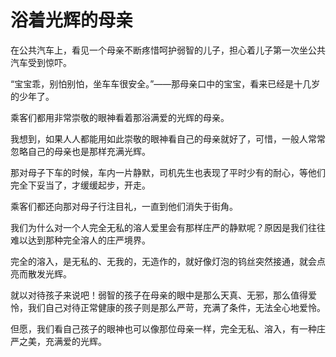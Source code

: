 # 浴着光辉的母亲

在公共汽车上，看见一个母亲不断疼惜呵护弱智的儿子，担心着儿子第一次坐公共汽车受到惊吓。 

“宝宝乖，别怕别怕，坐车车很安全。”——那母亲口中的宝宝，看来已经是十几岁的少年了。 

乘客们都用非常崇敬的眼神看着那浴满爱的光辉的母亲。 

我想到，如果人人都能用如此崇敬的眼神看自己的母亲就好了，可惜，一般人常常忽略自己的母亲也是那样充满光辉。 

那对母子下车的时候，车内一片静默，司机先生也表现了平时少有的耐心，等他们完全下妥当了，才缓缓起步，开走。 

乘客们都还向那对母子行注目礼，一直到他们消失于街角。 

我们为什么对一个人完全无私的溶人爱里会有那样庄严的静默呢？原因是我们往往难以达到那种完全溶人的庄严境界。 

完全的溶入，是无私的、无我的，无造作的，就好像灯泡的钨丝突然接通，就会点亮而散发光辉。 

就以对待孩子来说吧！弱智的孩子在母亲的眼中是那么天真、无邪，那么值得爱怜，我们自己对待正常健康的孩子则是那么严苛，充满了条件，无法全心地爱怜。 

但愿，我们看自己孩子的眼神也可以像那位母亲一样，完全无私、溶入，有一种庄严之美，充满爱的光辉。
 